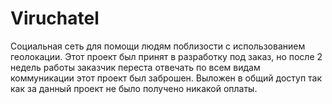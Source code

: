 # Viruchatel
Социальная сеть для помощи людям поблизости с использованием геолокации.
Этот проект был принят в разработку под заказ, но после 2 недель работы заказчик переста отвечать по всем видам коммуникации этот проект был заброшен. Выложен в общий доступ так как за данный проект не было получено никакой оплаты.
